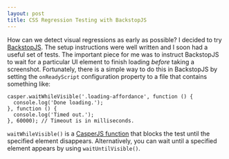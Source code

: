 ```yaml
---
layout: post
title: CSS Regression Testing with BackstopJS
---
```

How can we detect visual regressions as early as possible? I decided to try
[BackstopJS](https://github.com/garris/BackstopJS). The
setup instructions were well written and I soon had a useful set of tests. The
important piece for me was to instruct BackstopJS to wait for a particular UI
element to finish loading *before* taking a screenshot. Fortunately, there is
a simple way to do this in BackstopJS by setting the `onReadyScript` configuration
property to a file that contains something like:

```
casper.waitWhileVisible('.loading-affordance', function () {
  console.log('Done loading.');
}, function () {
  console.log('Timed out.');
}, 60000); // Timeout is in milliseconds.
```

`waitWhileVisible()` is a [CasperJS function](http://docs.casperjs.org/en/latest/modules/casper.html#waitwhilevisible)
that blocks the test until the specified element disappears. Alternatively,
you can wait until a specified element appears by using `waitUntilVisible()`.
